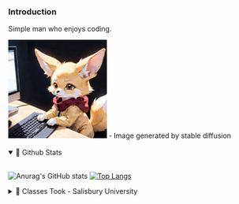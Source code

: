### Introduction
Simple man who enjoys coding.

<img src="images/fox.png" width="200" height="200" /> 
- Image generated by stable diffusion

<br>
<br>

<details open>
  <summary>📔 Github Stats</summary>
  <br>
  
  ![Anurag's GitHub stats](https://github-readme-stats.vercel.app/api?username=JungAn2&theme=dark#gh-dark-mode-only&show=reviews,discussions_started,discussions_answered,prs_merged,prs_merged_percentage)
  [![Top Langs](https://github-readme-stats.vercel.app/api/top-langs/?username=JungAn2&layout=compact&theme=dark#gh-dark-mode-only)](https://github.com/JungAn2)
</details>

<details>
  <summary>🏫 Classes Took - Salisbury University</summary>
  
- Fall 2022
  - COSC 426 - Software Engineering II
  - COSC 450 - Operating System

- Spring 2022
  - COSC 425 - Software Engineering I
  - COSC 390 - Undergrad Research Proj (Cyber Security - Infastructure/basic tools)
  - COSC 370 - Computer Networks

- Fall 2021
  - COSC 350 - Systems Software
  - COSC 320 - Advance Data Structures
  - COSC 386 - Database Design & Implementation

- Spring 2021
  - COSC 220 - Computer Science II
  - COSC 362 - Theory of Computation
  - COSC 482 - Computer Graphics (OpenGL)
  - COSC 250 - Microcomputer Organization

- Fall 2020
  - COSC 120 - Computer Science I

</details>
